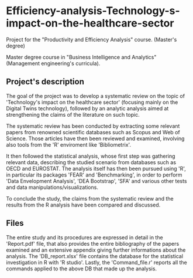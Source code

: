 # Efficiency-analysis-Technology-s-impact-on-the-healthcare-sector
Project for the "Productivity and Efficiency Analysis" course. (Master's degree)

Master degree course in "Business Intelligence and Analytics" (Management engineering's curricula).

## Project's description
The goal of the project was to develop a systematic review on the topic of 'Technology's impact on the healthcare sector' (focusing mainly on the Digital Twins technology), followed by an analytic analysis aimed at strengthening the claims of the literature on such topic.

The systematic review has been conducted by extracting some relevant papers from renowned scientific databases such as Scopus and Web of Science.
Those articles have then been reviewed and examined, involving also tools from the 'R' enviroment like 'Bibliometrix'.

It then followed the statistical analysis, whose first step was gathering relevant data, describing the studied scenario from databases such as OECD and EUROSTAT.
The analysis itself has then been pursued using 'R', in particular its packages 'FEAR' and 'Benchmarking', in order to perform 'Data Envelopment Analysis', 'DEA Bootstrap', 'SFA' and various other tests and data manipulations/visualizations.

To conclude the study, the claims from the systematic review and the results from the R analysis have been compared and discussed.

## Files
The entire study and its procedures are expressed in detail in the 'Report.pdf' file, that also provides the entire bibliography of the papers examined and an extensive appendix giving further informations about the analysis.
The 'DB_report.xlsx' file contains the database for the statistical investigation in R with 'R studio'.
Lastly, the 'Command_file.r' reports all the commands applied to the above DB that made up the analysis.
